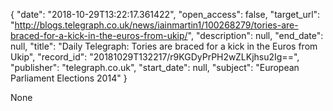 {
  "date": "2018-10-29T13:22:17.361422", 
  "open_access": false, 
  "target_url": "http://blogs.telegraph.co.uk/news/iainmartin1/100268279/tories-are-braced-for-a-kick-in-the-euros-from-ukip/", 
  "description": null, 
  "end_date": null, 
  "title": "Daily Telegraph: Tories are braced for a kick in the Euros from Ukip", 
  "record_id": "20181029T132217/r9KGDyPrPH2wZLKjhsu2Ig==", 
  "publisher": "telegraph.co.uk", 
  "start_date": null, 
  "subject": "European Parliament Elections 2014"
}

None